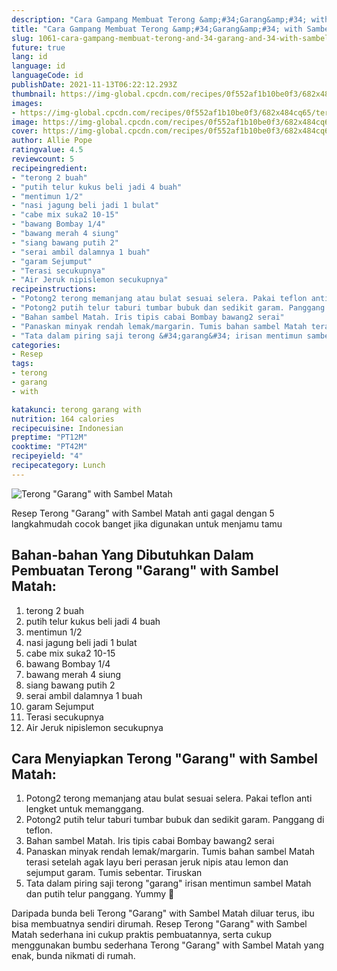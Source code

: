 ```yaml
---
description: "Cara Gampang Membuat Terong &amp;#34;Garang&amp;#34; with Sambel Matah yang Enak Banget"
title: "Cara Gampang Membuat Terong &amp;#34;Garang&amp;#34; with Sambel Matah yang Enak Banget"
slug: 1061-cara-gampang-membuat-terong-and-34-garang-and-34-with-sambel-matah-yang-enak-banget
future: true
lang: id
language: id
languageCode: id
publishDate: 2021-11-13T06:22:12.293Z 
thumbnail: https://img-global.cpcdn.com/recipes/0f552af1b10be0f3/682x484cq65/terong-garang-with-sambel-matah-foto-resep-utama.png
images:
- https://img-global.cpcdn.com/recipes/0f552af1b10be0f3/682x484cq65/terong-garang-with-sambel-matah-foto-resep-utama.png
image: https://img-global.cpcdn.com/recipes/0f552af1b10be0f3/682x484cq65/terong-garang-with-sambel-matah-foto-resep-utama.png
cover: https://img-global.cpcdn.com/recipes/0f552af1b10be0f3/682x484cq65/terong-garang-with-sambel-matah-foto-resep-utama.png
author: Allie Pope
ratingvalue: 4.5
reviewcount: 5
recipeingredient:
- "terong 2 buah"
- "putih telur kukus beli jadi 4 buah"
- "mentimun 1/2"
- "nasi jagung beli jadi 1 bulat"
- "cabe mix suka2 10-15"
- "bawang Bombay 1/4"
- "bawang merah 4 siung"
- "siang bawang putih 2"
- "serai ambil dalamnya 1 buah"
- "garam Sejumput"
- "Terasi secukupnya"
- "Air Jeruk nipislemon secukupnya"
recipeinstructions:
- "Potong2 terong memanjang atau bulat sesuai selera. Pakai teflon anti lengket untuk memanggang."
- "Potong2 putih telur taburi tumbar bubuk dan sedikit garam. Panggang di teflon."
- "Bahan sambel Matah. Iris tipis cabai Bombay bawang2 serai"
- "Panaskan minyak rendah lemak/margarin. Tumis bahan sambel Matah terasi setelah agak layu beri perasan jeruk nipis atau lemon dan sejumput garam. Tumis sebentar. Tiruskan"
- "Tata dalam piring saji terong &#34;garang&#34; irisan mentimun sambel Matah dan putih telur panggang. Yummy 🤗"
categories:
- Resep
tags:
- terong
- garang
- with

katakunci: terong garang with 
nutrition: 164 calories
recipecuisine: Indonesian
preptime: "PT12M"
cooktime: "PT42M"
recipeyield: "4"
recipecategory: Lunch
---
```



![Terong &#34;Garang&#34; with Sambel Matah](https://img-global.cpcdn.com/recipes/0f552af1b10be0f3/682x484cq65/terong-garang-with-sambel-matah-foto-resep-utama.png)

Resep Terong &#34;Garang&#34; with Sambel Matah  anti gagal dengan 5 langkahmudah cocok banget jika digunakan untuk menjamu tamu

<!--inarticleads1-->

## Bahan-bahan Yang Dibutuhkan Dalam Pembuatan Terong &#34;Garang&#34; with Sambel Matah:

1. terong 2 buah
1. putih telur kukus beli jadi 4 buah
1. mentimun 1/2
1. nasi jagung beli jadi 1 bulat
1. cabe mix suka2 10-15
1. bawang Bombay 1/4
1. bawang merah 4 siung
1. siang bawang putih 2
1. serai ambil dalamnya 1 buah
1. garam Sejumput
1. Terasi secukupnya
1. Air Jeruk nipislemon secukupnya



<!--inarticleads2-->

## Cara Menyiapkan Terong &#34;Garang&#34; with Sambel Matah:

1. Potong2 terong memanjang atau bulat sesuai selera. Pakai teflon anti lengket untuk memanggang.
1. Potong2 putih telur taburi tumbar bubuk dan sedikit garam. Panggang di teflon.
1. Bahan sambel Matah. Iris tipis cabai Bombay bawang2 serai
1. Panaskan minyak rendah lemak/margarin. Tumis bahan sambel Matah terasi setelah agak layu beri perasan jeruk nipis atau lemon dan sejumput garam. Tumis sebentar. Tiruskan
1. Tata dalam piring saji terong &#34;garang&#34; irisan mentimun sambel Matah dan putih telur panggang. Yummy 🤗




Daripada bunda beli  Terong &#34;Garang&#34; with Sambel Matah  diluar terus, ibu  bisa membuatnya sendiri dirumah. Resep  Terong &#34;Garang&#34; with Sambel Matah  sederhana ini cukup praktis pembuatannya, serta cukup menggunakan bumbu sederhana  Terong &#34;Garang&#34; with Sambel Matah  yang enak, bunda nikmati di rumah.
